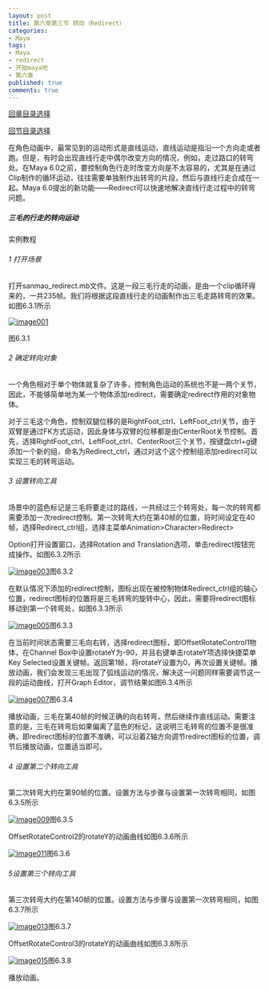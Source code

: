 ```yaml
---
layout: post
title: 第六章第三节 转向（Redirect）
categories:
- Maya
tags:
- Maya
- redirect
- 开始maya吧
- 第六章
published: true
comments: true
---
```

<p><!--more--></p>

<p><a href="http://hivan.me/2008/03/20/begin-maya.html" target="_blank">回章目录选择</a></p>

<p><a href="http://hivan.me/2008/03/22/sixth-non-linear-animation.html" target="_blank">回节目录选择</a></p>

<p>在角色动画中，最常见到的运动形式是直线运动，直线运动是指沿一个方向走或者跑。但是，有时会出现直线行走中偶尔改变方向的情况，例如，走过路口的转弯处。在Maya 6.0之前，要控制角色行走时改变方向是不太容易的，尤其是在通过Clip制作的循环运动，往往需要单独制作出转弯的片段，然后与直线行走合成在一起。Maya 6.0提出的新功能——Redirect可以快速地解决直线行走过程中的转弯问题。
<h5>三毛的行走的转向运动</h5>
实例教程
<h6>1 打开场景</h6>
打开sanmao_redirect.mb文件。这是一段三毛行走的动画，是由一个clip循环得来的，一共235帧。我们将根据这段直线行走的动画制作出三毛走路转弯的效果。如图6.3.1所示</p>

<p><a title="image001" href="http://www.flickr.com/photos/95019520@N00/2352370104/" target="_blank"><img src="http://farm3.static.flickr.com/2068/2352370104_ac21f3253c.jpg" border="0" alt="image001" /></a></p>

<p>图6.3.1
<h6>2 确定转向对象</h6>
一个角色相对于单个物体就复杂了许多，控制角色运动的系统也不是一两个关节，因此，不能够简单地为某一个物体添加redirect，需要确定redirect作用的对象物体。</p>

<p>对于三毛这个角色，控制双腿位移的是RightFoot_ctrl、LeftFoot_ctrl关节，由于双臂是通过FK方式运动，因此身体与双臂的位移都是由CenterRoot关节控制。首先，选择RightFoot_ctrl、LeftFoot_ctrl、CenterRoot三个关节，按键盘ctrl+g键添加一个新的组，命名为Redirect_ctrl，通过对这个这个控制组添加redirect可以实现三毛的转弯运动。
<h6>3 设置转向工具</h6>
场景中的蓝色标记是三毛将要走过的路线，一共经过三个转弯处，每一次的转弯都需要添加一次redirect控制。第一次转弯大约在第40帧的位置，将时间设定在40帧，选择Redirect_ctrl组，选择主菜单Animation&gt;Character&gt;Redirect&gt;</p>

<p>Option打开设置窗口，选择Rotation and Translation选项，单击redirect按钮完成操作。如图6.3.2所示</p>

<p><a title="image003" href="http://www.flickr.com/photos/95019520@N00/2352369178/" target="_blank"><img src="http://farm3.static.flickr.com/2029/2352369178_c027d62608.jpg" border="0" alt="image003" /></a>图6.3.2</p>

<p>在默认情况下添加的redirect控制，图标出现在被控制物体Redirect_ctrl组的轴心位置，redirect图标的位置将是三毛转弯的旋转中心，因此，需要将redirect图标移动到第一个转弯处，如图6.3.3所示</p>

<p><a title="image005" href="http://www.flickr.com/photos/95019520@N00/2352368672/" target="_blank"><img src="http://farm3.static.flickr.com/2335/2352368672_80a24b5588.jpg" border="0" alt="image005" /></a>图6.3.3</p>

<p>在当前时间状态需要三毛向右转，选择redirect图标，即OffsetRotateControl1物体，在Channel Box中设置rotateY为-90，并且右键单击rotateY项选择快捷菜单Key Selected设置关键帧。返回第1帧，将rotateY设置为0，再次设置关键帧。播放动画，我们会发现三毛出现了弧线运动的情况，解决这一问题同样需要调节这一段的运动曲线，打开Graph Editor，调节结果如图6.3.4所示</p>

<p><a title="image007" href="http://www.flickr.com/photos/95019520@N00/2352368154/" target="_blank"><img src="http://farm3.static.flickr.com/2396/2352368154_06d745e347.jpg" border="0" alt="image007" /></a>图6.3.4</p>

<p>播放动画，三毛在第40帧的时候正确的向右转弯，然后继续作直线运动。需要注意的是，三毛在转弯后如果偏离了蓝色的标记，这说明三毛转弯的位置不是很准确，即redirect图标的位置不准确，可以沿着Z轴方向调节redirect图标的位置，调节后播放动画，位置适当即可。
<h6>4 设置第二个转向工具</h6>
第二次转弯大约在第90帧的位置。设置方法与步骤与设置第一次转弯相同，如图6.3.5所示</p>

<p><a title="image009" href="http://www.flickr.com/photos/95019520@N00/2352372680/" target="_blank"><img src="http://farm3.static.flickr.com/2090/2352372680_de2ed53989.jpg" border="0" alt="image009" /></a>图6.3.5</p>

<p>OffsetRotateControl2的rotateY的动画曲线如图6.3.6所示</p>

<p><a title="image011" href="http://www.flickr.com/photos/95019520@N00/2351543889/" target="_blank"><img src="http://farm3.static.flickr.com/2350/2351543889_c2e70c94b0.jpg" border="0" alt="image011" /></a>图6.3.6
<h6>5设置第三个转向工具</h6>
第三次转弯大约在第140帧的位置。设置方法与步骤与设置第一次转弯相同，如图6.3.7所示</p>

<p><a title="image013" href="http://www.flickr.com/photos/95019520@N00/2352371238/" target="_blank"><img src="http://farm3.static.flickr.com/3159/2352371238_5d52be0cee.jpg" border="0" alt="image013" /></a>图6.3.7</p>

<p>OffsetRotateControl3的rotateY的动画曲线如图6.3.8所示</p>

<p><a title="image015" href="http://www.flickr.com/photos/95019520@N00/2351542699/" target="_blank"><img src="http://farm3.static.flickr.com/2273/2351542699_5fac7c5eb0.jpg" border="0" alt="image015" /></a>图6.3.8</p>

<p>播放动画。
</p>
